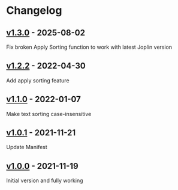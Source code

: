 # Changelog

## [v1.3.0] - 2025-08-02
Fix broken Apply Sorting function to work with latest Joplin version

## [v1.2.2] - 2022-04-30
Add apply sorting feature

## [v1.1.0] - 2022-01-07
Make text sorting case-insensitive

## [v1.0.1] - 2021-11-21
Update Manifest

## [v1.0.0] - 2021-11-19
Initial version and fully working

[v1.3.0]: https://github.com/hieuthi/joplin-plugin-markdown-table-sortable/compare/v1.2.2...v1.3.0
[v1.2.2]: https://github.com/hieuthi/joplin-plugin-markdown-table-sortable/compare/v1.1.0...v1.2.2
[v1.1.0]: https://github.com/hieuthi/joplin-plugin-markdown-table-sortable/compare/v1.0.1...v1.1.0
[v1.0.1]: https://github.com/hieuthi/joplin-plugin-markdown-table-sortable/compare/v1.0.0...v1.0.1
[v1.0.0]: https://github.com/hieuthi/joplin-plugin-markdown-table-sortable/releases/tag/v1.0.0